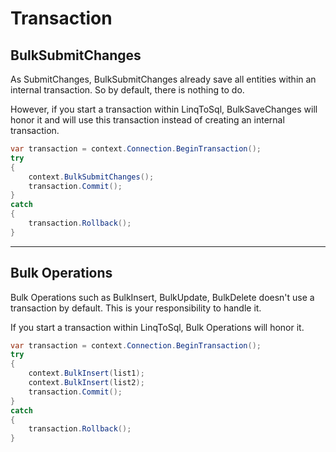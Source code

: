 # Transaction

## BulkSubmitChanges
As SubmitChanges, BulkSubmitChanges already save all entities within an internal transaction. So by default, there is nothing to do.

However, if you start a transaction within LinqToSql, BulkSaveChanges will honor it and will use this transaction instead of creating an internal transaction.


```csharp
var transaction = context.Connection.BeginTransaction();
try
{
	context.BulkSubmitChanges();
	transaction.Commit();
}
catch
{
	transaction.Rollback();
}
```
---

## Bulk Operations
Bulk Operations such as BulkInsert, BulkUpdate, BulkDelete doesn't use a transaction by default. This is your responsibility to handle it.

If you start a transaction within LinqToSql, Bulk Operations will honor it.


```csharp
var transaction = context.Connection.BeginTransaction();
try
{
	context.BulkInsert(list1);
	context.BulkInsert(list2);
	transaction.Commit();
}
catch
{
	transaction.Rollback();
}
```
